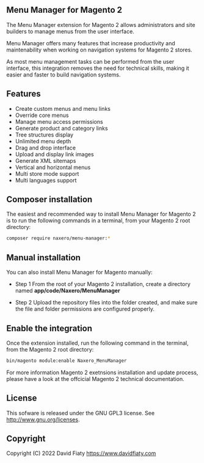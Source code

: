 ## Menu Manager for Magento 2
The Menu Manager extension for Magento 2 allows administrators and site builders to manage menus from the user interface.

Menu Manager offers many features that increase productivity and maintenability when working on navigation systems for Magento 2 stores.

As most menu management tasks can be performed from the user interface, this integration removes the need for technical skills, making it easier and faster to build navigation systems.

## Features
* Create custom menus and menu links
* Override core menus
* Manage menu access permissions
* Generate product and category links
* Tree structures display
* Unlimited menu depth
* Drag and drop interface
* Upload and display link images
* Generate XML sitemaps
* Vertical and horizontal menus
* Multi store mode support
* Multi languages support

## Composer installation
The easiest and recommended way to install Menu Manager for Magento 2 is to run the following commands in a terminal, from your Magento 2 root directory:

```bash
composer require naxero/menu-manager:*
```

## Manual installation
You can also install Menu Manager for Magento manually:

* Step 1
From the root of your Magento 2 installation, create a directory named <strong>app/code/Naxero/MenuManager</strong>

* Step 2
Upload the repository files into the folder created, and make sure the file and folder permissions are configured properly.

## Enable the integration
Once the extension installed, run the following command in the terminal, from the Magento 2 root directory:

```bash
bin/magento module:enable Naxero_MenuManager
```

For more information Magento 2 exetnsions installation and update process, please have a look at the offcicial Magento 2 technical documentation.

## License
This sofware is released under the GNU GPL3 license. See <http://www.gnu.org/licenses>.

## Copyright
Copyright (C) 2022 David Fiaty
https://www.davidfiaty.com 
